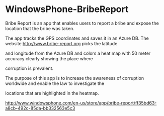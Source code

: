 WindowsPhone-BribeReport
========================


Bribe Report is an app that enables users to report a bribe and expose the location that the bribe was taken.

The app tracks the GPS coordinates and saves it in an Azure DB. The website http://www.bribe-report.org picks the latitude

and longitude from the Azure DB and colors a heat map with 50 meter accuracy clearly showing the place where

corruption is prevalent.


The purpose of this app is to increase the awareness of corruption worldwide and enable the law to investigate the

locations that are highlighted in the heatmap.

http://www.windowsphone.com/en-us/store/app/bribe-report/ff35bd63-a8cb-492c-85da-bb332563e5c3
